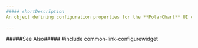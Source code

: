 ```yaml
---
##### shortDescription
An object defining configuration properties for the **PolarChart** UI component.

---
```

#####See Also#####
#include common-link-configurewidget